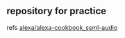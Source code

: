 ## repository for practice
refs [alexa/alexa-cookbook_ssml-audio](https://github.com/alexa/alexa-cookbook/tree/master/handling-responses/ssml-audio#title)

